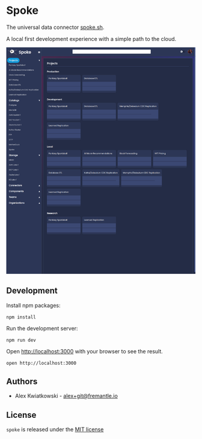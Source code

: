 # Spoke

The universal data connector [spoke.sh](https://www.spoke.sh).

A local first development experience with a simple path to the cloud.

![projects overview](./docs/assets/projects-overview.png)

## Development

Install npm packages:

```shell
npm install
```

Run the development server:

```shell
npm run dev
```

Open [http://localhost:3000](http://localhost:3000) with your browser to see the result.

```shell
open http://localhost:3000
```

## Authors

- Alex Kwiatkowski - alex+git@fremantle.io

## License

`spoke` is released under the [MIT license](./LICENSE)
